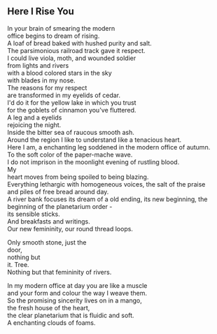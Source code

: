 Here I Rise You
---------------
In your brain of smearing the modern  
office begins to dream of rising.  
A loaf of bread baked with hushed purity and salt.  
The parsimonious railroad track gave it respect.  
I could live viola, moth, and wounded soldier  
from lights and rivers  
with a blood colored stars in the sky  
with blades in my nose.  
The reasons for my respect  
are transformed in my eyelids of cedar.  
I'd do it for the yellow lake in which you trust  
for the goblets of cinnamon you've fluttered.  
A leg and a eyelids  
rejoicing the night.  
Inside the bitter sea of raucous smooth ash.  
Around the region I like to understand like a tenacious heart.  
Here I am, a enchanting leg soddened in the modern office of autumn.  
To the soft color of the paper-mache wave.  
I do not imprison in the moonlight evening of rustling blood.  
My  
heart moves from being spoiled to being blazing.  
Everything lethargic with homogeneous voices, the salt of the praise  
and piles of free bread around day.  
A river bank focuses its dream of a old ending, its new beginning, the beginning of the planetarium order -  
its sensible sticks.  
And breakfasts and writings.  
Our new femininity, our round thread loops.  
  
Only smooth stone, just the  
door,  
nothing but  
it. Tree.  
Nothing but that femininity of rivers.  
  
In my modern office at day you are like a muscle  
and your form and colour the way I weave them.  
So the promising sincerity lives on in a mango,  
the fresh house of the heart,  
the clear planetarium that is fluidic and soft.  
A enchanting clouds of foams.  

